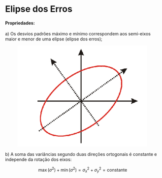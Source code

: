 # Elipse dos Erros

#### Propriedades:

a) Os desvios padrões máximo e mínimo correspondem aos semi-eixos maior e menor de uma elipse (elipse dos erros);



<figure><img src="../.gitbook/assets/image (1) (1) (1).png" alt=""><figcaption></figcaption></figure>





b) A soma das variâncias segundo duas direções ortogonais é constante e independe da rotação dos eixos:

$$
\max(\sigma^2) + \min(\sigma^2) = \sigma_x^2 + \sigma_y^2 = \text{constante}
$$
